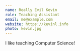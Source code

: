```yaml
---
name: Really Evil Kevin
role: Teaching Assistant
email: me@example.com
website: https://kevinl.info
photo: kevin.jpg
---
```


I like teaching Computer Science!
